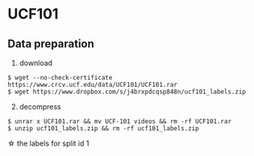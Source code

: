 # UCF101
## Data preparation
1. download
```
$ wget --no-check-certificate https://www.crcv.ucf.edu/data/UCF101/UCF101.rar
$ wget https://www.dropbox.com/s/j4brxpdcqsp848n/ucf101_labels.zip
```
2. decompress
```
$ unrar x UCF101.rar && mv UCF-101 videos && rm -rf UCF101.rar
$ unzip ucf101_labels.zip && rm -rf ucf101_labels.zip
```

☆ the labels for split id 1